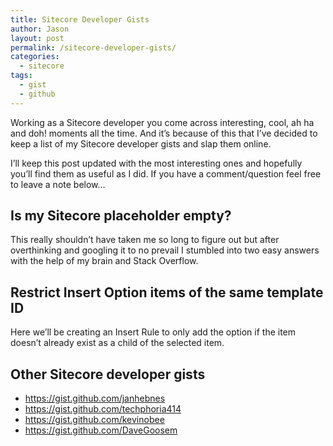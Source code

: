 ```yaml
---
title: Sitecore Developer Gists
author: Jason
layout: post
permalink: /sitecore-developer-gists/
categories:
  - sitecore
tags:
  - gist
  - github
---
```

Working as a Sitecore developer you come across interesting, cool, ah ha and doh! moments all the time. And it&#8217;s because of this that I&#8217;ve decided to keep a list of my Sitecore developer gists and slap them online. 

I&#8217;ll keep this post updated with the most interesting ones and hopefully you&#8217;ll find them as useful as I did. If you have a comment/question feel free to leave a note below&#8230;  
<!--more-->

## Is my Sitecore placeholder empty?

This really shouldn&#8217;t have taken me so long to figure out but after overthinking and googling it to no prevail I stumbled into two easy answers with the help of my brain and Stack Overflow.



## Restrict Insert Option items of the same template ID

Here we&#8217;ll be creating an Insert Rule to only add the option if the item doesn&#8217;t already exist as a child of the selected item.



## Other Sitecore developer gists

  * <a href="https://gist.github.com/janhebnes" title="janhebnes" target="_blank">https://gist.github.com/janhebnes</a>
  * <a href="https://gist.github.com/techphoria414" title="techphoria414" target="_blank">https://gist.github.com/techphoria414</a>
  * <a href="https://gist.github.com/kevinobee" title="kevinobee" target="_blank">https://gist.github.com/kevinobee</a>
  * <a href="https://gist.github.com/DaveGoosem" title="DaveGoosem" target="_blank">https://gist.github.com/DaveGoosem</a>